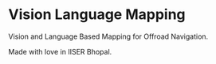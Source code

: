 # Vision Language Mapping

Vision and Language Based Mapping for Offroad Navigation.

Made with love in IISER Bhopal.

